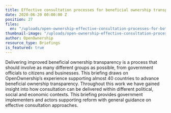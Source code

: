 ```yaml
---
title: Effective consultation processes for beneficial ownership transparency reform
date: 2020-06-20 00:00:00 Z
position: 27
files:
  en: "/uploads/open-ownership-effective-consultation-processes-for-bot.pdf"
thumbnail-image: "/uploads/open-ownership-effective-consultation-processes-for-bot-thumbnail.png"
author: OpenOwnership
resource_type: Briefings
is_featured: true
---
```


Delivering improved beneficial ownership transparency is a process that should
involve as many different groups as possible, from government officials to
citizens and businesses. This briefing draws on OpenOwnership’s experience
supporting almost 40 countries to advance beneficial ownership transparency.
Throughout this work we have gained insight into how consultation can be
delivered within different political, social and economic contexts. This briefing
provides government implementers and actors supporting reform with general
guidance on effective consultation approaches.
